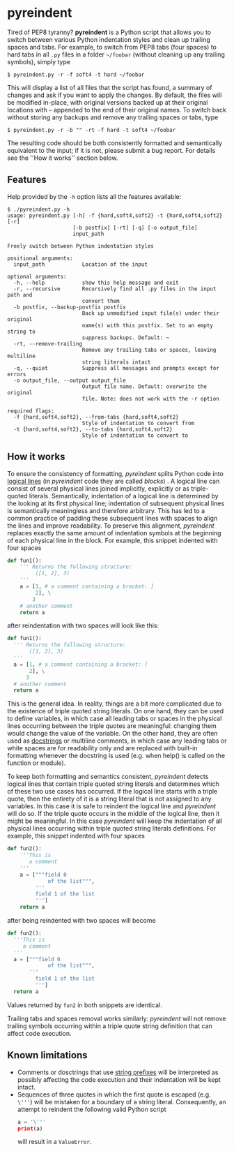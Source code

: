 pyreindent
==========
Tired of PEP8 tyranny? **pyreindent** is a Python script that allows you to switch between various Python indentation styles and clean up trailing spaces and tabs. For example, to switch from PEP8 tabs (four spaces) to hard tabs in all ``.py`` files in a folder ``~/foobar`` (without cleaning up any trailing symbols), simply type

	$ pyreindent.py -r -f soft4 -t hard ~/foobar

This will display a list of all files that the script has found, a summary of changes and ask if you want to apply the changes. By default, the files will be modified in-place, with original versions backed up at their original locations with ``~`` appended to the end of their original names. To switch back without storing any backups and remove any trailing spaces or tabs, type

	$ pyreindent.py -r -b "" -rt -f hard -t soft4 ~/foobar

The resulting code should be both consistently formatted and semantically equivalent to the input; if it is not, please submit a bug report. For details see the ''How it works'' section below.

Features
--------
Help provided by the ``-h`` option lists all the features available:
```
$ ./pyreindent.py -h
usage: pyreindent.py [-h] -f {hard,soft4,soft2} -t {hard,soft4,soft2} [-r]
                     [-b postfix] [-rt] [-q] [-o output_file]
                     input_path

Freely switch between Python indentation styles

positional arguments:
  input_path            Location of the input

optional arguments:
  -h, --help            show this help message and exit
  -r, --recursive       Recursively find all .py files in the input path and
                        convert them
  -b postfix, --backup-postfix postfix
                        Back up unmodified input file(s) under their original
                        name(s) with this postfix. Set to an empty string to
                        suppress backups. Default: ~
  -rt, --remove-trailing
                        Remove any trailing tabs or spaces, leaving multiline
                        string literals intact
  -q, --quiet           Suppress all messages and prompts except for errors
  -o output_file, --output output_file
                        Output file name. Default: overwrite the original
                        file. Note: does not work with the -r option

required flags:
  -f {hard,soft4,soft2}, --from-tabs {hard,soft4,soft2}
                        Style of indentation to convert from
  -t {hard,soft4,soft2}, --to-tabs {hard,soft4,soft2}
                        Style of indentation to convert to
```
How it works
------------
To ensure the consistency of formatting, *pyreindent* splits Python code into [logical lines](https://docs.python.org/3/reference/lexical_analysis.html) (in *pyreindent* code they are called *blocks*) . A logical line can consist of several physical lines joined implicitly, explicitly or as triple-quoted literals. Semantically, indentation of a logical line is determined by the looking at its first physical line; indentation of subsequent physical lines is semantically meaningless and therefore arbitrary. This has led to a common practice of padding these subsequent lines with spaces to align the lines and improve readability. To preserve this alignment, *pyreindent* replaces exactly the same amount of indentation symbols at the beginning of each physical line in the block. For example, this snippet indented with four spaces
```python
def fun1():
    ''' Returns the following structure:
         ([1, 2], 3)
    '''
    a = [1, # a comment containing a bracket: ]
         2], \
        3
    # another comment
    return a
```
after reindentation with two spaces will look like this:
```python
def fun1():
  ''' Returns the following structure:
       ([1, 2], 3)
  '''
  a = [1, # a comment containing a bracket: ]
       2], \
      3
  # another comment
  return a
```
This is the general idea. In reality, things are a bit more complicated due to the existence of triple quoted string literals. On one hand, they can be used to define variables, in which case all leading tabs or spaces in the physical lines occurring between the triple quotes are meaningful: changing them would change the value of the variable. On the other hand, they are often used as [docstrings](https://www.python.org/dev/peps/pep-0257/) or multiline comments, in which case any leading tabs or white spaces are for readability only and are replaced with built-in formatting whenever the docstring is used (e.g. when help() is called on the function or module).

To keep both formatting and semantics consistent, *pyreindent* detects logical lines that contain triple quoted string literals and determines which of these two use cases has occurred. If the logical line starts with a triple quote, then the entirety of it is a string literal that is not assigned to any variables. In this case it is safe to reindent the logical line and *pyreindent* will do so. If the triple quote occurs in the middle of the logical line, then it might be meaningful. In this case *pyreindent* will keep the indentation of all physical lines occurring within triple quoted string literals definitions. For example, this snippet indented with four spaces
```python
def fun2():
    '''This is
       a comment
    '''
    a = ["""field 0
             of the list""",
         '''
         field 1 of the list
         ''']
    return a
```
after being reindented with two spaces will become
```python
def fun2():
  '''This is
     a comment
  '''
  a = ["""field 0
             of the list""",
       '''
         field 1 of the list
         ''']
  return a
```
Values returned by ``fun2`` in both snippets are identical.

Trailing tabs and spaces removal works similarly: *pyreindent* will not remove trailing symbols occurring within a triple quote string definition that can affect code execution.

Known limitations
-----------------
- Comments or dosctrings that use [string prefixes](https://docs.python.org/3/reference/lexical_analysis.html#grammar-token-stringprefix) will be interpreted as possibly affecting the code execution and their indentation will be kept intact.
- Sequences of three quotes in which the first quote is escaped (e.g. ``\'''``) will be mistaken for a boundary of a string literal. Consequently, an attempt to reindent the following valid Python script
	```python
	a = '\'''
	print(a)
	```
	will result in a ``ValueError``.

